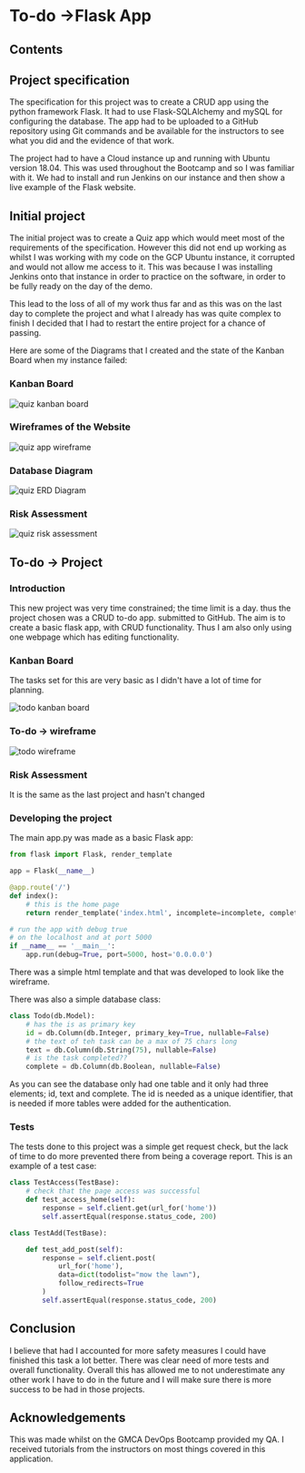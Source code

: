 # To-do →Flask App

## Contents

## Project specification

The specification for this project was to create a CRUD app using the python framework Flask. It had to use Flask-SQLAlchemy and mySQL for configuring the database. The app had to be uploaded to a GitHub repository using Git commands and be available for the instructors to see what you did and the evidence of that work.

The project had to have a Cloud instance up and running with Ubuntu version 18.04. This was used throughout the Bootcamp and so I was familiar with it. We had to install and run Jenkins on our instance and then show a live example of the Flask website.

## Initial project

The initial project was to create a Quiz app which would meet most of the requirements of the specification. However this did not end up working as whilst I was working with my code on the GCP Ubuntu instance, it corrupted and would not allow me access to it. This was because I was installing Jenkins onto that instance in order to practice on the software, in order to be fully ready on the day of the demo.

This lead to the loss of all of my work thus far and as this was on the last day to complete the project and what I already has was quite complex to finish I decided that I had to restart the entire project for a chance of passing.

Here are some of the Diagrams that I created and the state of the Kanban Board when my instance failed:

### Kanban Board

![quiz kanban board](https://user-images.githubusercontent.com/55449689/107546494-517f6e80-6bc4-11eb-8a54-9583f9d17c9a.png)

### Wireframes of the Website

![quiz app wireframe](https://user-images.githubusercontent.com/55449689/107543761-70c8cc80-6bc1-11eb-9885-e79398e81961.jpeg)

### Database Diagram
![quiz ERD Diagram](https://user-images.githubusercontent.com/55449689/107543690-5abb0c00-6bc1-11eb-9864-e2e8af852e30.jpeg)

### Risk Assessment

![quiz risk assessment](https://user-images.githubusercontent.com/55449689/107546523-5a704000-6bc4-11eb-83fb-d096a989d267.png)

## To-do → Project

### Introduction

This new project was very time constrained; the time limit is a day. thus the project chosen was a CRUD to-do app. submitted to GitHub. The aim is to create a basic flask app, with CRUD functionality. Thus I am also only using one webpage which has editing functionality. 

### Kanban Board

The tasks set for this are very basic as I didn't have a lot of time for planning.

![todo kanban board](https://user-images.githubusercontent.com/55449689/107546507-55ab8c00-6bc4-11eb-9ed1-b21ed9b7cffa.png)

### To-do → wireframe

![todo wireframe](https://user-images.githubusercontent.com/55449689/107543836-8211d900-6bc1-11eb-941b-4ab238b7559a.jpeg)

### Risk Assessment

It is the same as the last project and hasn't changed

### Developing the project

The main app.py was made as a basic Flask app:

```python
from flask import Flask, render_template

app = Flask(__name__)

@app.route('/')
def index():
    # this is the home page 
    return render_template('index.html', incomplete=incomplete, complete=complete)

# run the app with debug true
# on the localhost and at port 5000
if __name__ == '__main__':
    app.run(debug=True, port=5000, host='0.0.0.0')
```

There was a simple html template and that was developed to look like the wireframe. 

There was also a simple database class:

```python
class Todo(db.Model):
    # has the is as primary key
    id = db.Column(db.Integer, primary_key=True, nullable=False)
    # the text of teh task can be a max of 75 chars long
    text = db.Column(db.String(75), nullable=False)
    # is the task completed??
    complete = db.Column(db.Boolean, nullable=False)
```

As you can see the database only had one table and it only had three elements; id, text and complete. The id is needed as a unique identifier, that is needed if more tables were added for the authentication.

### Tests

The tests done to this project was a simple get request check, but the lack of time to do more prevented there from being a coverage report. This is an example of a test case:

```python
class TestAccess(TestBase):
    # check that the page access was successful
    def test_access_home(self):
        response = self.client.get(url_for('home'))
        self.assertEqual(response.status_code, 200)

class TestAdd(TestBase):

    def test_add_post(self):
        response = self.client.post(
            url_for('home'),
            data=dict(todolist="mow the lawn"),
            follow_redirects=True
        )
        self.assertEqual(response.status_code, 200)
```

## Conclusion

I believe that had I accounted for more safety measures I could have finished this task a lot better. There was clear need of more tests and overall functionality. Overall this has allowed me to not underestimate any other work I have to do in the future and I will make sure there is more success to be had in those projects.

## Acknowledgements

This was made whilst on the GMCA DevOps Bootcamp provided my QA. I received tutorials from the instructors on most things covered in this application.
